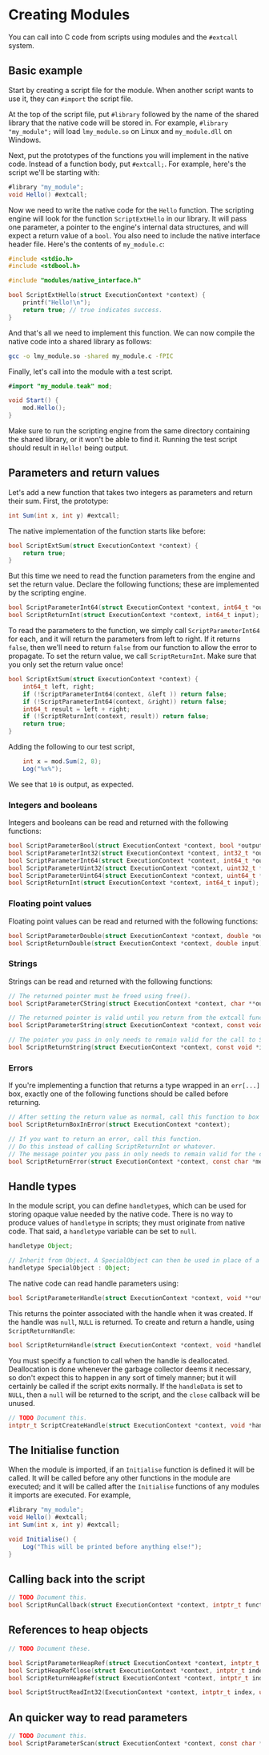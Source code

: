 # Creating Modules

You can call into C code from scripts using modules and the `#extcall` system.

## Basic example

Start by creating a script file for the module. When another script wants to use it, they can `#import` the script file. 

At the top of the script file, put `#library` followed by the name of the shared library that the native code will be stored in. For example, `#library "my_module";` will load `lmy_module.so` on Linux and `my_module.dll` on Windows.

Next, put the prototypes of the functions you will implement in the native code. Instead of a function body, put `#extcall;`. For example, here's the script we'll be starting with:

```java
#library "my_module";
void Hello() #extcall;
```

Now we need to write the native code for the `Hello` function. The scripting engine will look for the function `ScriptExtHello` in our library. It will pass one parameter, a pointer to the engine's internal data structures, and will expect a return value of a `bool`. You also need to include the native interface header file. Here's the contents of `my_module.c`:

```c
#include <stdio.h>
#include <stdbool.h>

#include "modules/native_interface.h"

bool ScriptExtHello(struct ExecutionContext *context) {
	printf("Hello!\n");
	return true; // true indicates success.
}
```

And that's all we need to implement this function. We can now compile the native code into a shared library as follows:

```sh
gcc -o lmy_module.so -shared my_module.c -fPIC
```

Finally, let's call into the module with a test script.

```java
#import "my_module.teak" mod;

void Start() {
	mod.Hello();
}
```

Make sure to run the scripting engine from the same directory containing the shared library, or it won't be able to find it. Running the test script should result in `Hello!` being output.

## Parameters and return values

Let's add a new function that takes two integers as parameters and return their sum. First, the prototype:

```java
int Sum(int x, int y) #extcall;
```

The native implementation of the function starts like before:

```c
bool ScriptExtSum(struct ExecutionContext *context) {
	return true;
}
```

But this time we need to read the function parameters from the engine and set the return value. Declare the following functions; these are implemented by the scripting engine.

```c
bool ScriptParameterInt64(struct ExecutionContext *context, int64_t *output);
bool ScriptReturnInt(struct ExecutionContext *context, int64_t input);
```

To read the parameters to the function, we simply call `ScriptParameterInt64` for each, and it will return the parameters from left to right. If it returns `false`, then we'll need to return `false` from our function to allow the error to propagate. To set the return value, we call `ScriptReturnInt`. Make sure that you only set the return value once!

```c
bool ScriptExtSum(struct ExecutionContext *context) {
    int64_t left, right;
    if (!ScriptParameterInt64(context, &left )) return false;
    if (!ScriptParameterInt64(context, &right)) return false;
    int64_t result = left + right;
    if (!ScriptReturnInt(context, result)) return false;
    return true;
}
```

Adding the following to our test script,

```java
	int x = mod.Sum(2, 8);
	Log("%x%");
```

We see that `10` is output, as expected.

### Integers and booleans

Integers and booleans can be read and returned with the following functions:

```c
bool ScriptParameterBool(struct ExecutionContext *context, bool *output);
bool ScriptParameterInt32(struct ExecutionContext *context, int32_t *output);
bool ScriptParameterInt64(struct ExecutionContext *context, int64_t *output);
bool ScriptParameterUint32(struct ExecutionContext *context, uint32_t *output);
bool ScriptParameterUint64(struct ExecutionContext *context, uint64_t *output);
bool ScriptReturnInt(struct ExecutionContext *context, int64_t input);
```

### Floating point values

Floating point values can be read and returned with the following functions:

```c
bool ScriptParameterDouble(struct ExecutionContext *context, double *output);
bool ScriptReturnDouble(struct ExecutionContext *context, double input);
```

### Strings

Strings can be read and returned with the following functions:

```c
// The returned pointer must be freed using free().
bool ScriptParameterCString(struct ExecutionContext *context, char **output);

// The returned pointer is valid until you return from the extcall function.
bool ScriptParameterString(struct ExecutionContext *context, const void **output, size_t *outputBytes);

// The pointer you pass in only needs to remain valid for the call to ScriptReturnString.
bool ScriptReturnString(struct ExecutionContext *context, const void *input, size_t inputBytes);
```

### Errors

If you're implementing a function that returns a type wrapped in an `err[...]` box, exactly one of the following functions should be called before returning.

```c
// After setting the return value as normal, call this function to box it in an error.
bool ScriptReturnBoxInError(struct ExecutionContext *context);

// If you want to return an error, call this function.
// Do this instead of calling ScriptReturnInt or whatever.
// The message pointer you pass in only needs to remain valid for the call to ScriptReturnError.
bool ScriptReturnError(struct ExecutionContext *context, const char *message);
```

## Handle types

In the module script, you can define `handletype`s, which can be used for storing opaque value needed by the native code. There is no way to produce values of `handletype` in scripts; they must originate from native code. That said, a `handletype` variable can be set to `null`.

```java
handletype Object;

// Inherit from Object. A SpecialObject can then be used in place of a normal Object, but not vice-versa.
handletype SpecialObject : Object; 
```

The native code can read handle parameters using:

```c
bool ScriptParameterHandle(struct ExecutionContext *context, void **output);
```

This returns the pointer associated with the handle when it was created. If the handle was `null`, `NULL` is returned. To create and return a handle, using `ScriptReturnHandle`:

```c
bool ScriptReturnHandle(struct ExecutionContext *context, void *handleData, void (*close)(void *));
```

You must specify a function to call when the handle is deallocated. Deallocation is done whenever the garbage collector deems it necessary, so don't expect this to happen in any sort of timely manner; but it will certainly be called if the script exits normally. If the `handleData` is set to `NULL`, then a `null` will be returned to the script, and the `close` callback will be unused.

```c
// TODO Document this.
intptr_t ScriptCreateHandle(struct ExecutionContext *context, void *handleData, void (*close)(void *));
```

## The Initialise function

When the module is imported, if an `Initialise` function is defined it will be called. It will be called before any other functions in the module are executed; and it will be called after the `Initialise` functions of any modules it imports are executed. For example, 

```java
#library "my_module";
void Hello() #extcall;
int Sum(int x, int y) #extcall;

void Initialise() { 
    Log("This will be printed before anything else!"); 
}
```

## Calling back into the script

```c
// TODO Document this.
bool ScriptRunCallback(struct ExecutionContext *context, intptr_t functionPointer, int64_t *parameters, bool *managedParameters, size_t parameterCount);
```

## References to heap objects

```c
// TODO Document these.

bool ScriptParameterHeapRef(struct ExecutionContext *context, intptr_t *output);
bool ScriptHeapRefClose(struct ExecutionContext *context, intptr_t index);
bool ScriptReturnHeapRef(struct ExecutionContext *context, intptr_t index);

bool ScriptStructReadInt32(ExecutionContext *context, intptr_t index, uintptr_t fieldIndex, int32_t *output);
```

## An quicker way to read parameters

```c
// TODO Document this.
bool ScriptParameterScan(struct ExecutionContext *context, const char *cFormat, ...);
```
